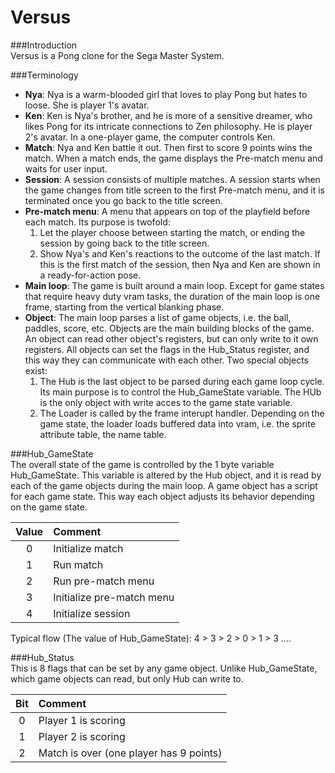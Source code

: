 # Versus

###Introduction  
Versus is a Pong clone for the Sega Master System.


###Terminology 
- **Nya**: Nya is a warm-blooded girl that loves to play Pong but hates to loose. She is player 1's avatar.
- **Ken**: Ken is Nya's brother, and he is more of a sensitive dreamer, who likes Pong for its intricate connections to Zen philosophy. He is player 2's avatar. In a one-player game, the computer controls Ken.
- **Match**: Nya and Ken battle it out. Then first to score 9 points wins the match. When a match ends, the game displays the Pre-match menu and waits for user input.
- **Session**: A session consists of multiple matches. A session starts when the game changes from title screen to the first Pre-match menu, and it is terminated once you go back to the title screen.
- **Pre-match menu**: A menu that appears on top of the playfield before each match. Its purpose is twofold:
  1. Let the player choose between starting the match, or ending the session by going back to the title screen. 
  2. Show Nya's and Ken's reactions to the outcome of the last match. If this is the first match of the session, then Nya and Ken are shown in a ready-for-action pose.
- **Main loop**: The game is built around a main loop. Except for game states that require heavy duty vram tasks, the duration of the main loop is one frame, starting from the vertical blanking phase.
- **Object**: The main loop parses a list of game objects, i.e. the ball, paddles, score, etc. Objects are the main building blocks of the game. An object can read other object's registers, but can only write to it own registers. All objects can set the flags in the Hub_Status register, and this way they can communicate with each other. Two special objects exist:
  1. The Hub is the last object to be parsed during each game loop cycle. Its main purpose is to control the Hub_GameState variable. The HUb is the only object with write acces to the game state variable.
  2. The Loader is called by the frame interupt handler. Depending on the game state, the loader loads buffered data into vram, i.e. the sprite attribute table, the name table.


###Hub_GameState    
The overall state of the game is controlled by the 1 byte variable Hub_GameState. This variable is altered by the Hub object, and it is read by each of the game objects during the main loop. A game object has a script for each game state. This way each object adjusts its behavior depending on the game state.

| Value | Comment                                               |
| :---: | :---------------------------------------------------- |
| 0     | Initialize match                                      |
| 1     | Run match                                             |
| 2     | Run pre-match menu                                    |
| 3     | Initialize pre-match menu                             |
| 4     | Initialize session                                    |

Typical flow (The value of Hub_GameState):
4 > 3 > 2 > 0 > 1 > 3 ....


###Hub_Status  
This is 8 flags that can be set by any game object. Unlike Hub_GameState, which game objects can read, but only Hub can write to.

| Bit   | Comment                                               |
| :---: | :---------------------------------------------------- |
| 0     | Player 1 is scoring                                   |
| 1     | Player 2 is scoring                                   |
| 2     | Match is over (one player has 9 points)               |
